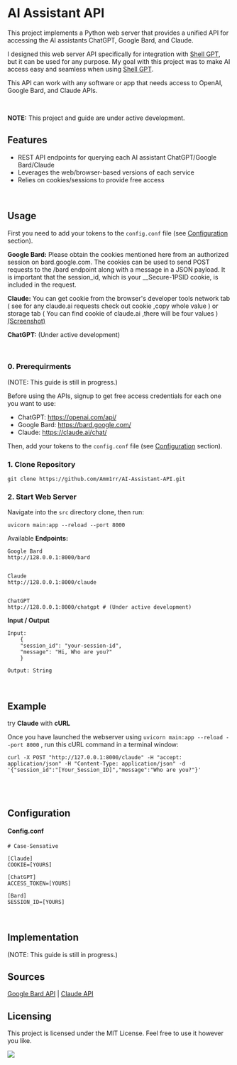 # AI Assistant API

This project implements a Python web server that provides a unified API for accessing the AI assistants ChatGPT, Google Bard, and Claude.

I designed this web server API specifically for integration with [Shell GPT](https://github.com/TheR1D/shell_gpt/), but it can be used for any purpose. My goal with this project was to make AI access easy and seamless when using [Shell GPT](https://github.com/TheR1D/shell_gpt/).

This API can work with any software or app that needs access to OpenAI, Google Bard, and Claude APIs.

<br>

**NOTE:** This project and guide are under active development.



## Features

- REST API endpoints for querying each AI assistant ChatGPT/Google Bard/Claude
- Leverages the web/browser-based versions of each service
- Relies on cookies/sessions to provide free access

<br>

## Usage

First you need to add your tokens to the `config.conf` file (see [Configuration](#Configuration) section).

**Google Bard:** Please obtain the cookies mentioned here from an authorized session on bard.google.com. The cookies can be used to
send POST requests to the /bard endpoint along with a message in a JSON payload. It is important that the session_id,
which is your __Secure-1PSID cookie, is included in the request.

**Claude:** You can get cookie from the browser's developer tools network tab ( see for any claude.ai requests check out cookie ,copy whole value ) or storage tab ( You can find cookie of claude.ai ,there will be four values ) [(Screenshot)](assets/Claude-Cookie.png)

**ChatGPT:** (Under active development)

<br>

### 0. Prerequirments

(NOTE: This guide is still in progress.)

Before using the APIs, signup to get free access credentials for each one you want to use:

- ChatGPT: https://openai.com/api/ 
- Google Bard: https://bard.google.com/
- Claude: https://claude.ai/chat/

Then, add your tokens to the `config.conf` file (see [Configuration](#Configuration) section).


### 1. Clone Repository
```
git clone https://github.com/Amm1rr/AI-Assistant-API.git
```

### 2. Start Web Server
Navigate into the `src` directory clone, then run:

```
uvicorn main:app --reload --port 8000

```

Available **Endpoints:**
```
Google Bard
http://128.0.0.1:8000/bard


Claude
http://128.0.0.1:8000/claude


ChatGPT
http://128.0.0.1:8000/chatgpt # (Under active development)

```


**Input / Output**
```
Input:
    {
    "session_id": "your-session-id",
    "message": "Hi, Who are you?"
    }

Output: String
```

<br>

## Example
try **Claude** with **cURL**

Once you have launched the webserver using `uvicorn main:app --reload --port 8000` , run this cURL command in a terminal window:
```
curl -X POST "http://127.0.0.1:8000/claude" -H "accept: application/json" -H "Content-Type: application/json" -d '{"session_id":"[Your_Session_ID]","message":"Who are you?"}'

```

<br><br>

## Configuration

#### Config.conf
```
# Case-Sensative

[Claude]
COOKIE=[YOURS]

[ChatGPT]
ACCESS_TOKEN=[YOURS]

[Bard]
SESSION_ID=[YOURS]

```

<br>

## Implementation

(NOTE: This guide is still in progress.)


## Sources

[Google Bard API](https://github.com/ra83205/google-bard-api) | [Claude API](https://github.com/KoushikNavuluri/Claude-API)


## Licensing

This project is licensed under the MIT License. Feel free to use it however you like.

[![](https://visitcount.itsvg.in/api?id=amm1rr&label=V&color=0&icon=2&pretty=true)](https://github.com/Amm1rr/)
